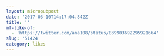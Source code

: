 ```yaml
---
layout: micropubpost
date: '2017-03-10T14:17:04.842Z'
title: ''
mf-like-of:
  - 'https://twitter.com/ana108/status/839903692295921664'
slug: '51424'
category: likes
---
```


